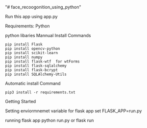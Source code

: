 "# face_recoogonition_using_python" 


Run this app using app.py


Requirements:
Python

python libaries 
Mannual Install Commands

    pip install Flask
    pip install opencv-python
    pip install scikit-learn
    pip install numpy
    pip install flask-wtf  for wtForms
    pip install flask-sqlalchemy
    pip install flask-bcrypt
    pip install SQLAlchemy-Utils

Automatic install Command
    
    pip3 install -r requirements.txt



Getting Started


Setting enviormnemet variable for flask app
set FLASK_APP=run.py

running flask app
python run.py
or 
flask run

